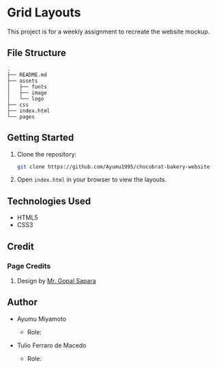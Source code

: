 # Grid Layouts

This project is for a weekly assignment to recreate the website mockup.

## File Structure

```
.
├── README.md
├── assets
│   ├── fonts
│   ├── image
│   └── logo
├── css
├── index.html
└── pages
```

## Getting Started

1. Clone the repository:
   ```sh
   git clone https://github.com/Ayumu1995/chocobrat-bakery-website
   ```
2. Open `index.html` in your browser to view the layouts.

## Technologies Used

- HTML5
- CSS3

## Credit

### Page Credits

1. Design by [Mr. Gopal Sapara](https://www.figma.com/community/file/1108999686959099021)

## Author

- Ayumu Miyamoto

  - Role:

- Tulio Ferraro de Macedo
  - Role:
